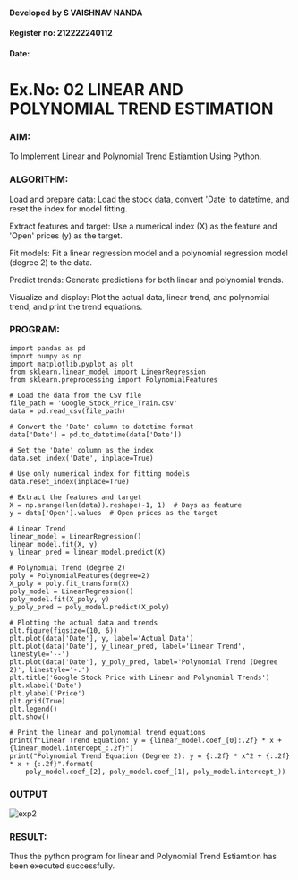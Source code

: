 #### Developed by S VAISHNAV NANDA
#### Register no: 212222240112
#### Date:
# Ex.No: 02 LINEAR AND POLYNOMIAL TREND ESTIMATION

### AIM:
To Implement Linear and Polynomial Trend Estiamtion Using Python.

### ALGORITHM:
Load and prepare data: Load the stock data, convert 'Date' to datetime, and reset the index for model fitting.

Extract features and target: Use a numerical index (X) as the feature and 'Open' prices (y) as the target.

Fit models: Fit a linear regression model and a polynomial regression model (degree 2) to the data.

Predict trends: Generate predictions for both linear and polynomial trends.

Visualize and display: Plot the actual data, linear trend, and polynomial trend, and print the trend equations.
### PROGRAM:
```
import pandas as pd
import numpy as np
import matplotlib.pyplot as plt
from sklearn.linear_model import LinearRegression
from sklearn.preprocessing import PolynomialFeatures

# Load the data from the CSV file
file_path = 'Google_Stock_Price_Train.csv'
data = pd.read_csv(file_path)

# Convert the 'Date' column to datetime format
data['Date'] = pd.to_datetime(data['Date'])

# Set the 'Date' column as the index
data.set_index('Date', inplace=True)

# Use only numerical index for fitting models
data.reset_index(inplace=True)

# Extract the features and target
X = np.arange(len(data)).reshape(-1, 1)  # Days as feature
y = data['Open'].values  # Open prices as the target

# Linear Trend
linear_model = LinearRegression()
linear_model.fit(X, y)
y_linear_pred = linear_model.predict(X)

# Polynomial Trend (degree 2)
poly = PolynomialFeatures(degree=2)
X_poly = poly.fit_transform(X)
poly_model = LinearRegression()
poly_model.fit(X_poly, y)
y_poly_pred = poly_model.predict(X_poly)

# Plotting the actual data and trends
plt.figure(figsize=(10, 6))
plt.plot(data['Date'], y, label='Actual Data')
plt.plot(data['Date'], y_linear_pred, label='Linear Trend', linestyle='--')
plt.plot(data['Date'], y_poly_pred, label='Polynomial Trend (Degree 2)', linestyle='-.')
plt.title('Google Stock Price with Linear and Polynomial Trends')
plt.xlabel('Date')
plt.ylabel('Price')
plt.grid(True)
plt.legend()
plt.show()

# Print the linear and polynomial trend equations
print(f"Linear Trend Equation: y = {linear_model.coef_[0]:.2f} * x + {linear_model.intercept_:.2f}")
print("Polynomial Trend Equation (Degree 2): y = {:.2f} * x^2 + {:.2f} * x + {:.2f}".format(
    poly_model.coef_[2], poly_model.coef_[1], poly_model.intercept_))

```
### OUTPUT


![exp2](https://github.com/user-attachments/assets/c0d27ade-1bbc-4f0a-8c2e-ec91b7a29f67)


### RESULT:
Thus the python program for linear and Polynomial Trend Estiamtion has been executed successfully.
